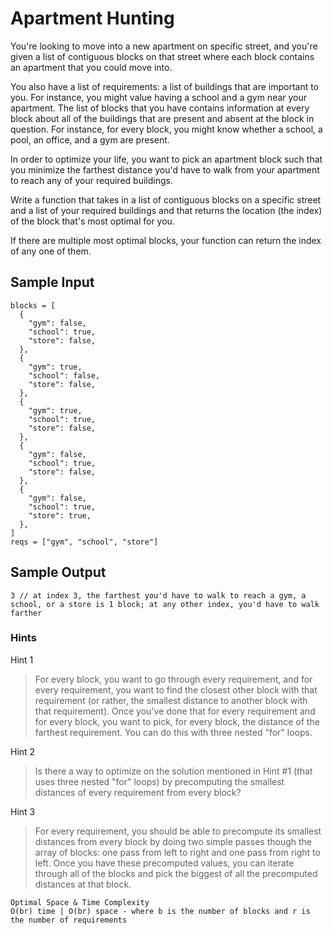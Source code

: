 # Apartment Hunting

You're looking to move into a new apartment on specific street, and you're given a list of contiguous blocks on that street where each block contains an apartment that you could move into.

You also have a list of requirements: a list of buildings that are important to you. For instance, you might value having a school and a gym near your apartment. The list of blocks that you have contains information at every block about all of the buildings that are present and absent at the block in question. For instance, for every block, you might know whether a school, a pool, an office, and a gym are present.

In order to optimize your life, you want to pick an apartment block such that you minimize the farthest distance you'd have to walk from your apartment to reach any of your required buildings.

Write a function that takes in a list of contiguous blocks on a specific street and a list of your required buildings and that returns the location (the index) of the block that's most optimal for you.

If there are multiple most optimal blocks, your function can return the index of any one of them.

## Sample Input

``` 
blocks = [
  {
    "gym": false,
    "school": true,
    "store": false,
  },
  {
    "gym": true,
    "school": false,
    "store": false,
  },
  {
    "gym": true,
    "school": true,
    "store": false,
  },
  {
    "gym": false,
    "school": true,
    "store": false,
  },
  {
    "gym": false,
    "school": true,
    "store": true,
  },
]
reqs = ["gym", "school", "store"]
```

## Sample Output
``` 
3 // at index 3, the farthest you'd have to walk to reach a gym, a school, or a store is 1 block; at any other index, you'd have to walk farther
```

### Hints

Hint 1
> For every block, you want to go through every requirement, and for every requirement, you want to find the closest other block with that requirement (or rather, the smallest distance to another block with that requirement). Once you've done that for every requirement and for every block, you want to pick, for every block, the distance of the farthest requirement. You can do this with three nested "for" loops.

Hint 2
> Is there a way to optimize on the solution mentioned in Hint #1 (that uses three nested "for" loops) by precomputing the smallest distances of every requirement from every block?

Hint 3
> For every requirement, you should be able to precompute its smallest distances from every block by doing two simple passes though the array of blocks: one pass from left to right and one pass from right to left. Once you have these precomputed values, you can iterate through all of the blocks and pick the biggest of all the precomputed distances at that block.

```
Optimal Space & Time Complexity
O(br) time | O(br) space - where b is the number of blocks and r is the number of requirements
```
